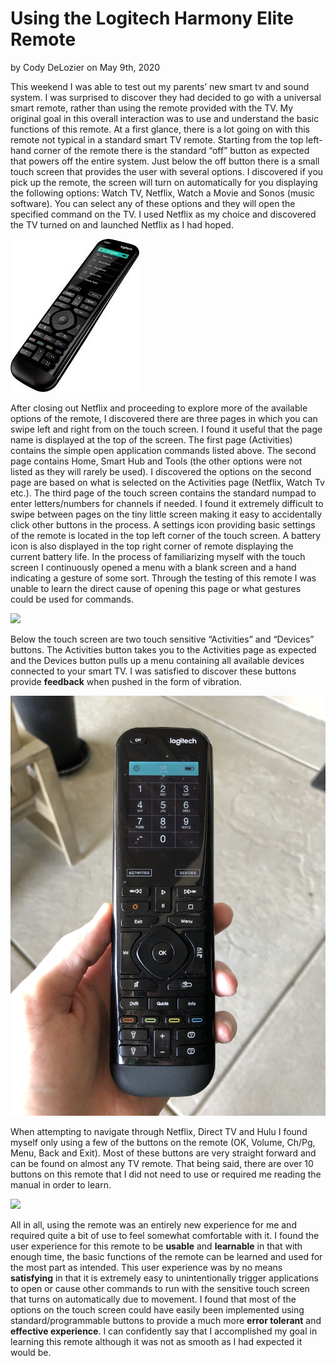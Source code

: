 # Using the Logitech Harmony Elite Remote
by Cody DeLozier on May 9th, 2020

   This weekend I was able to test out my parents’ new smart tv and sound system. I was surprised to discover they had decided to go with a universal smart remote, rather than using the remote provided with the TV. My original goal in this overall interaction was to use and understand the basic functions of this remote. At a first glance, there is a lot going on with this remote not typical in a standard smart TV remote. Starting from the top left-hand corner of the remote there is the standard “off” button as expected that powers off the entire system. Just below the off button there is a small touch screen that provides the user with several options. I discovered if you pick up the remote, the screen will turn on automatically for you displaying the following options: Watch TV, Netflix, Watch a Movie and Sonos (music software). You can select any of these options and they will open the specified command on the TV. I used Netflix as my choice and discovered the TV turned on and launched Netflix as I had hoped. 


![](remote1.jpg)

  After closing out Netflix and proceeding to explore more of the available options of the remote, I discovered there are three pages in which you can swipe left and right from on the touch screen. I found it useful that the page name is displayed at the top of the screen. The first page (Activities) contains the simple open application commands listed above. The second page contains Home, Smart Hub and Tools (the other options were not listed as they will rarely be used). I discovered the options on the second page are based on what is selected on the Activities page (Netflix, Watch Tv etc.). The third page of the touch screen contains the standard numpad to enter letters/numbers for channels if needed. I found it extremely difficult to swipe between pages on the tiny little screen making it easy to accidentally click other buttons in the process. A settings icon providing basic settings of the remote is located in the top left corner of the touch screen. A battery icon is also displayed in the top right corner of remote displaying the current battery life. In the process of familiarizing myself with the touch screen I continuously opened a menu with a blank screen and a hand indicating a gesture of some sort. Through the testing of this remote I was unable to learn the direct cause of opening this page or what gestures could be used for commands.

![](remote2.jpg)

   Below the touch screen are two touch sensitive “Activities” and “Devices” buttons. The Activities button takes you to the Activities page as expected and the Devices button pulls up a menu containing all available devices connected to your smart TV. I was satisfied to discover these buttons provide **feedback** when pushed in the form of vibration.

![](remote3.jpg)

  When attempting to navigate through Netflix, Direct TV and Hulu I found myself only using a few of the buttons on the remote (OK, Volume, Ch/Pg, Menu, Back and Exit). Most of these buttons are very straight forward and can be found on almost any TV remote. That being said, there are over 10 buttons on this remote that I did not need to use or required me reading the manual in order to learn. 

![](remote4.jpg)

   All in all, using the remote was an entirely new experience for me and required quite a bit of use to feel somewhat comfortable with it. I found the user experience for this remote to be **usable** and **learnable** in that with enough time, the basic functions of the remote can be learned and used for the most part as intended. This user experience was by no means **satisfying** in that it is extremely easy to unintentionally trigger applications to open or cause other commands to run with the sensitive touch screen that turns on automatically due to movement. I found that most of the options on the touch screen could have easily been implemented using standard/programmable buttons to provide a much more **error tolerant** and **effective experience**. I can confidently say that I accomplished my goal in learning this remote although it was not as smooth as I had expected it would be. 
